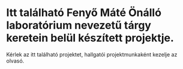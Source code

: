 # Itt található Fenyő Máté Önálló laboratórium nevezetű tárgy keretein belül készített projektje. 

Kérlek az itt található projektet, hallgatói projektmunkaként kezelje az olvasó.
